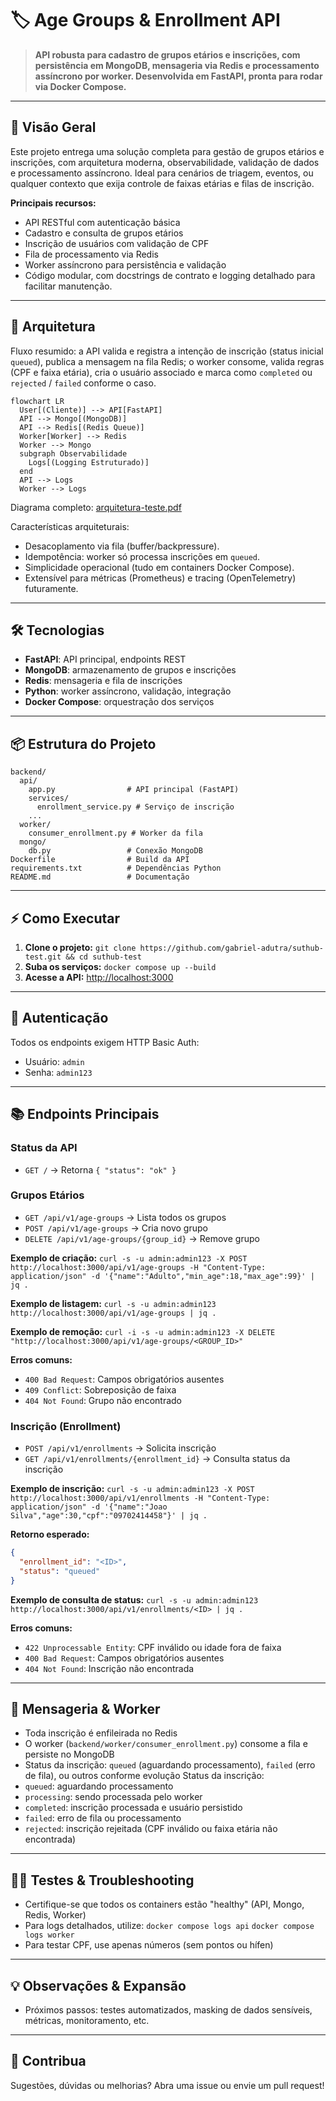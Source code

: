# 🏷️ Age Groups & Enrollment API

> **API robusta para cadastro de grupos etários e inscrições, com persistência em MongoDB, mensageria via Redis e processamento assíncrono por worker. Desenvolvida em FastAPI, pronta para rodar via Docker Compose.**

---

## 🚀 Visão Geral

Este projeto entrega uma solução completa para gestão de grupos etários e inscrições, com arquitetura moderna, observabilidade, validação de dados e processamento assíncrono. Ideal para cenários de triagem, eventos, ou qualquer contexto que exija controle de faixas etárias e filas de inscrição.

**Principais recursos:**
- API RESTful com autenticação básica
- Cadastro e consulta de grupos etários
- Inscrição de usuários com validação de CPF
- Fila de processamento via Redis
- Worker assíncrono para persistência e validação
- Código modular, com docstrings de contrato e logging detalhado para facilitar manutenção.

---

## 🧱 Arquitetura

Fluxo resumido: a API valida e registra a intenção de inscrição (status inicial `queued`), publica a mensagem na fila Redis; o worker consome, valida regras (CPF e faixa etária), cria o usuário associado e marca como `completed` ou `rejected` / `failed` conforme o caso.

```mermaid
flowchart LR
  User[(Cliente)] --> API[FastAPI]
  API --> Mongo[(MongoDB)]
  API --> Redis[(Redis Queue)]
  Worker[Worker] --> Redis
  Worker --> Mongo
  subgraph Observabilidade
    Logs[(Logging Estruturado)]
  end
  API --> Logs
  Worker --> Logs
```

Diagrama completo: [arquitetura-teste.pdf](./arquitetura-teste.pdf)

Características arquiteturais:
- Desacoplamento via fila (buffer/backpressure).
- Idempotência: worker só processa inscrições em `queued`.
- Simplicidade operacional (tudo em containers Docker Compose).
- Extensível para métricas (Prometheus) e tracing (OpenTelemetry) futuramente.

---

## 🛠️ Tecnologias

- **FastAPI**: API principal, endpoints REST
- **MongoDB**: armazenamento de grupos e inscrições
- **Redis**: mensageria e fila de inscrições
- **Python**: worker assíncrono, validação, integração
- **Docker Compose**: orquestração dos serviços

---

## 📦 Estrutura do Projeto

```
backend/
  api/
    app.py                # API principal (FastAPI)
    services/
      enrollment_service.py # Serviço de inscrição
    ...
  worker/
    consumer_enrollment.py # Worker da fila
  mongo/
    db.py                 # Conexão MongoDB
Dockerfile                # Build da API
requirements.txt          # Dependências Python
README.md                 # Documentação
```

---

## ⚡ Como Executar

1. **Clone o projeto:**
   `git clone https://github.com/gabriel-adutra/suthub-test.git && cd suthub-test`
2. **Suba os serviços:**
   `docker compose up --build`
3. **Acesse a API:**
   [http://localhost:3000](http://localhost:3000)

---

## 🔐 Autenticação

Todos os endpoints exigem HTTP Basic Auth:
- Usuário: `admin`
- Senha: `admin123`

---

## 📚 Endpoints Principais

### Status da API
- `GET /` → Retorna `{ "status": "ok" }`

### Grupos Etários
- `GET /api/v1/age-groups` → Lista todos os grupos
- `POST /api/v1/age-groups` → Cria novo grupo
- `DELETE /api/v1/age-groups/{group_id}` → Remove grupo

**Exemplo de criação:**
`curl -s -u admin:admin123 -X POST http://localhost:3000/api/v1/age-groups -H "Content-Type: application/json" -d '{"name":"Adulto","min_age":18,"max_age":99}' | jq .`

**Exemplo de listagem:**
`curl -s -u admin:admin123 http://localhost:3000/api/v1/age-groups | jq .`

**Exemplo de remoção:**
`curl -i -s -u admin:admin123 -X DELETE "http://localhost:3000/api/v1/age-groups/<GROUP_ID>"`

**Erros comuns:**
- `400 Bad Request`: Campos obrigatórios ausentes
- `409 Conflict`: Sobreposição de faixa
- `404 Not Found`: Grupo não encontrado

### Inscrição (Enrollment)
- `POST /api/v1/enrollments` → Solicita inscrição
- `GET /api/v1/enrollments/{enrollment_id}` → Consulta status da inscrição

**Exemplo de inscrição:**
`curl -s -u admin:admin123 -X POST http://localhost:3000/api/v1/enrollments -H "Content-Type: application/json" -d '{"name":"Joao Silva","age":30,"cpf":"09702414458"}' | jq .`

**Retorno esperado:**
```json
{
  "enrollment_id": "<ID>",
  "status": "queued"
}
```

**Exemplo de consulta de status:**
`curl -s -u admin:admin123 http://localhost:3000/api/v1/enrollments/<ID> | jq .`

**Erros comuns:**
- `422 Unprocessable Entity`: CPF inválido ou idade fora de faixa
- `400 Bad Request`: Campos obrigatórios ausentes
- `404 Not Found`: Inscrição não encontrada

---

## 📨 Mensageria & Worker

- Toda inscrição é enfileirada no Redis
- O worker (`backend/worker/consumer_enrollment.py`) consome a fila e persiste no MongoDB
- Status da inscrição: `queued` (aguardando processamento), `failed` (erro de fila), ou outros conforme evolução
Status da inscrição:
- `queued`: aguardando processamento
- `processing`: sendo processada pelo worker
- `completed`: inscrição processada e usuário persistido
- `failed`: erro de fila ou processamento
- `rejected`: inscrição rejeitada (CPF inválido ou faixa etária não encontrada)

---

## 🧑‍💻 Testes & Troubleshooting

- Certifique-se que todos os containers estão "healthy" (API, Mongo, Redis, Worker)
- Para logs detalhados, utilize:
  `docker compose logs api`
  `docker compose logs worker`
- Para testar CPF, use apenas números (sem pontos ou hífen)

---

## 💡 Observações & Expansão

- Próximos passos: testes automatizados, masking de dados sensíveis, métricas, monitoramento, etc.

---

## 🤝 Contribua

Sugestões, dúvidas ou melhorias? Abra uma issue ou envie um pull request!
